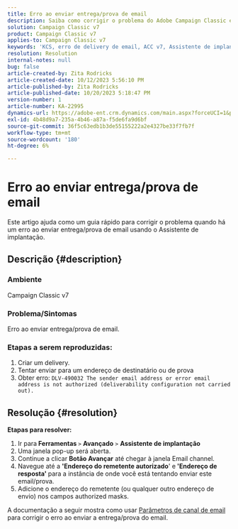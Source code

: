 ```yaml
---
title: Erro ao enviar entrega/prova de email
description: Saiba como corrigir o problema do Adobe Campaign Classic em que há um erro ao enviar entrega/prova de email usando o assistente de implantação.
solution: Campaign Classic v7
product: Campaign Classic v7
applies-to: Campaign Classic v7
keywords: 'KCS, erro de delivery de email, ACC v7, Assistente de implantação '
resolution: Resolution
internal-notes: null
bug: false
article-created-by: Zita Rodricks
article-created-date: 10/12/2023 5:56:10 PM
article-published-by: Zita Rodricks
article-published-date: 10/20/2023 5:18:47 PM
version-number: 1
article-number: KA-22995
dynamics-url: https://adobe-ent.crm.dynamics.com/main.aspx?forceUCI=1&pagetype=entityrecord&etn=knowledgearticle&id=ca122f9e-2869-ee11-9ae7-6045bd006b25
exl-id: 4b48d9a7-235a-4b46-a87a-f5de6fa9d6bf
source-git-commit: 36f5c63edb1b3de55155222a2e4327be33f7fb7f
workflow-type: tm+mt
source-wordcount: '180'
ht-degree: 6%

---
```


# Erro ao enviar entrega/prova de email


Este artigo ajuda como um guia rápido para corrigir o problema quando há um erro ao enviar entrega/prova de email usando o Assistente de implantação.

## Descrição {#description}


### <b>Ambiente</b>

Campaign Classic v7



### <b>Problema/Sintomas</b>

Erro ao enviar entrega/prova de email.

### <b>Etapas a serem reproduzidas:</b>

1. Criar um delivery.
2. Tentar enviar para um endereço de destinatário ou de prova
3. Obter erro: `DLV-490032 The sender email address or error email address is not authorized (deliverability configuration not carried out).`



## Resolução {#resolution}

<b>Etapas para resolver:</b>
1. Ir para<b> Ferramentas </b>`>`  <b>Avançado</b> `>`  <b>Assistente de implantação</b>
2. Uma janela pop-up será aberta.
3. Continue a clicar <b>Botão Avançar</b> até chegar à janela Email channel.
4. Navegue até a <b>&#39;Endereço do remetente autorizado</b>&#39; e<b> &#39;Endereço de resposta&#39; </b>para a instância de onde você está tentando enviar este email/prova.
5. Adicione o endereço do remetente (ou qualquer outro endereço de envio) nos campos authorized masks.




A documentação a seguir mostra como usar [Parâmetros de canal de email](https://experienceleague.adobe.com/docs/campaign-classic/using/installing-campaign-classic/initial-configuration/deploying-an-instance.html#email-channel-parameters) para corrigir o erro ao enviar a entrega/prova do email.
